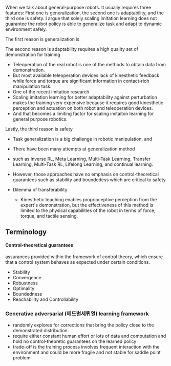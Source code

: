 
When we talk about general-purpose robots. It usually requires three features:
First one is generalization,  the second one is adaptability, and the third one is safety. I argue that solely scaling imitation learning does not guarantee the robot policy is able to generalize task and adapt to dynamic environment safely.

The first reason is generalization is 

The second reason is adaptability requires a high quality set of demonstration for training
- Teleoperation of the real robot is one of the methods to obtain data from demonstration.
- But most available teleoperation devices lack of kinesthetic feedback while force and torque are significant information in contact-rich manipulation task.
- One of the recent imitation research
- Scaling imitation learning for better adaptability against perturbation makes the training very expensive because it requires good kinesthetic perception and actuation on both robot and teleoperation devices. 
- And that becomes a limiting factor for scaling imitaiton learning for general purpose robotics. 


Lastly, the third reason is  safety
- Task generalization is a big challenge in robotic manipulation, and
- There have been many attempts at generalization method 
- such as Inverse RL, Meta Learning, Multi-Task Learning, Transfer Learning, Multi-Task RL, Lifelong Learning, and continual learning. 
- However, those approaches have no emphasis on control-theoretical guarantees such as stability and boundedess which are critical to safety


- Dilemma of transferability
	- Kinesthetic teaching enables proprioceptive perception from the expert's demonstration, but the effectiveness of this method is limited to the physical capabilities of the robot in terms of force, torque, and tactile sensing. 


## Terminology
#### Control-theoretical guarantees 
assurances provided within the framework of control theory, which ensure that a control system behaves as expected under certain conditions.
- Stability
- Convergence
- Robustness
- Optimality
- Boundedness
-  Reachability and Controllability

### Generative adversarial (에드벌세뤼얼) learning framework
- randomly explores for corrections that bring the policy close to the demonstrated distribution.
- require either constant human effort or lots of data and computation and hold no control-theoretic guarantees on the learned policy
- trade-off is the training process involves frequent interaction with the environment and could be more fragile and not stable for saddle point problem